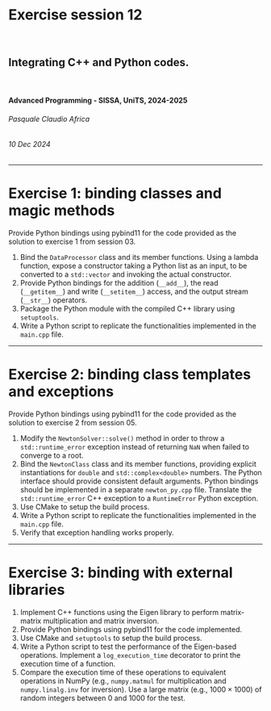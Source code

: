 <!--
title: Exercise session 12
paginate: true

_class: titlepage
-->

# Exercise session 12
<br>

## Integrating C++ and Python codes.
<br>

#### Advanced Programming - SISSA, UniTS, 2024-2025

###### Pasquale Claudio Africa

###### 10 Dec 2024

---

# Exercise 1: binding classes and magic methods

Provide Python bindings using pybind11 for the code provided as the solution to exercise 1 from session 03.

1. Bind the `DataProcessor` class and its member functions. Using a lambda function, expose a constructor taking a Python list as an input, to be converted to a `std::vector` and invoking the actual constructor.
2. Provide Python bindings for the addition (`__add__`), the read (`__getitem__`) and write (`__setitem__`) access, and the output stream (`__str__`) operators.
3. Package the Python module with the compiled C++ library using `setuptools`.
4. Write a Python script to replicate the functionalities implemented in the `main.cpp` file.

---

# Exercise 2: binding class templates and exceptions

Provide Python bindings using pybind11 for the code provided as the solution to exercise 2 from session 05.

1. Modify the `NewtonSolver::solve()` method in order to throw a `std::runtime_error` exception instead of returning `NaN` when failed to converge to a root.
2. Bind the `NewtonClass` class and its member functions, providing explicit instantiations for `double` and `std::complex<double>` numbers. The Python interface should provide consistent default arguments. Python bindings should be implemented in a separate `newton_py.cpp` file. Translate the `std::runtime_error` C++ exception to a `RuntimeError` Python exception.
3. Use CMake to setup the build process.
4. Write a Python script to replicate the functionalities implemented in the `main.cpp` file.
5. Verify that exception handling works properly.

---

# Exercise 3: binding with external libraries

1. Implement C++ functions using the Eigen library to perform matrix-matrix multiplication and matrix inversion.
2. Provide Python bindings using pybind11 for the code implemented.
3. Use CMake and `setuptools` to setup the build process.
4. Write a Python script to test the performance of the Eigen-based operations. Implement a `log_execution_time` decorator to print the execution time of a function.
5. Compare the execution time of these operations to equivalent operations in NumPy (e.g., `numpy.matmul` for multiplication and `numpy.linalg.inv` for inversion). Use a large matrix (e.g., $1000 \times 1000$) of random integers between 0 and 1000 for the test.
